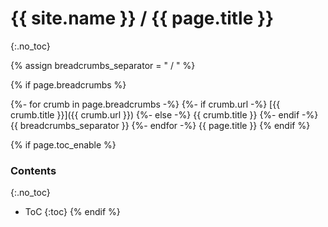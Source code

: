 # {{ site.name }} / {{ page.title }}
{:.no_toc}

{% assign breadcrumbs_separator = " / " %}

{% if page.breadcrumbs %}
>
{%- for crumb in page.breadcrumbs -%}
    {%- if crumb.url -%}
        [{{ crumb.title }}]({{ crumb.url }})
    {%- else -%}
        {{ crumb.title }}
    {%- endif -%}
    {{ breadcrumbs_separator }}
{%- endfor -%}
{{ page.title }}
{% endif %}

{% if page.toc_enable %}
### Contents
{:.no_toc}
- ToC
{:toc}
{% endif %}
